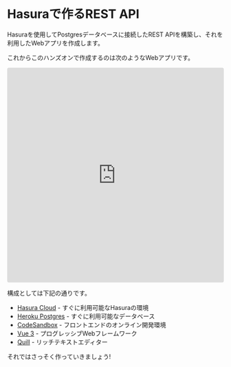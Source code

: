 # Hasuraで作るREST API

Hasuraを使用してPostgresデータベースに接続したREST APIを構築し、それを利用したWebアプリを作成します。

これからこのハンズオンで作成するのは次のようなWebアプリです。

<!-- TODO: 自由に編集できてしまうので削除するか修正して -->
<iframe
  src="https://codesandbox.io/embed/vue3-hasura-rest-qfmmc?fontsize=14&hidenavigation=1&view=preview"
  style="
    width: 100%;
    height: 500px;
    border: 0;
    border-radius: 4px;
    overflow: hidden;
  "
  title="vue3-hasura-rest"
  sandbox="allow-forms allow-modals allow-popups allow-presentation allow-same-origin allow-scripts"
></iframe>

構成としては下記の通りです。

- [Hasura Cloud](https://cloud.hasura.io/) - すぐに利用可能なHasuraの環境
- [Heroku Postgres](https://jp.heroku.com/postgres) - すぐに利用可能なデータベース
- [CodeSandbox](https://codesandbox.io/) - フロントエンドのオンライン開発環境
- [Vue 3](https://v3.vuejs.org/) - プログレッシブWebフレームワーク
- [Quill](https://quilljs.com/) - リッチテキストエディター

それではさっそく作っていきましょう!

